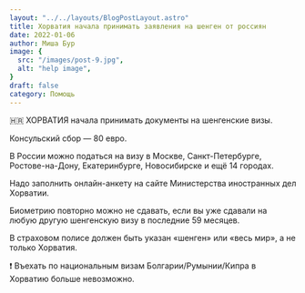 ```yaml
---
layout: "../../layouts/BlogPostLayout.astro"
title: Хорватия начала принимать заявления на шенген от россиян
date: 2022-01-06
author: Миша Бур
image: {
  src: "/images/post-9.jpg",
  alt: "help image",
}
draft: false
category: Помощь
---
```


🇭🇷 ХОРВАТИЯ начала принимать документы на шенгенские визы.

Консульский сбор — 80 евро. 

В России можно податься на визу в Москве, Санкт-Петербурге, Ростове-на-Дону, Екатеринбурге, Новосибирске и ещё 14 городах. 

Надо заполнить онлайн-анкету на сайте Министерства иностранных дел Хорватии.

Биометрию повторно можно не сдавать, если вы уже сдавали на любую другую шенгенскую визу в последние 59 месяцев.  

В страховом полисе должен быть указан «шенген» или «весь мир», а не только Хорватия.

❗️ Въехать по национальным визам Болгарии/Румынии/Кипра в Хорватию больше невозможно. 

